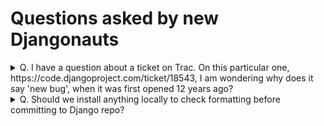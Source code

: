 # Questions asked by new Djangonauts
<details>
<summary>Q.  I have a question about a ticket on Trac. On this particular one, https://code.djangoproject.com/ticket/18543, I am wondering why does it say 'new bug', when it was first opened 12 years ago?</summary>
<br>
A: The header of the ticket in track '#18543 new Bug' has a format like that more or less is  #<id> <status> <Type> , so in your example the status is new and the type is Bug 
The status is not time-based but it say to you that nobody is working on that ticket.
Other examples of different tickets can be:
#35809 closed Bug (fixed)
#35786 assigned Bug

Note: you can link in all the elements of the header and see other tickets with the same status or type. 
</details>


<details>
<summary>Q. Should we install anything locally to check formatting before committing to Django repo?</summary>
<br>
A. I believe the Django project now uses pre-commit which will force styles when you attempt to commit a change: https://docs.djangoproject.com/en/dev/internals/contributing/writing-code/coding-style/#pre-commit-checks
</details>









